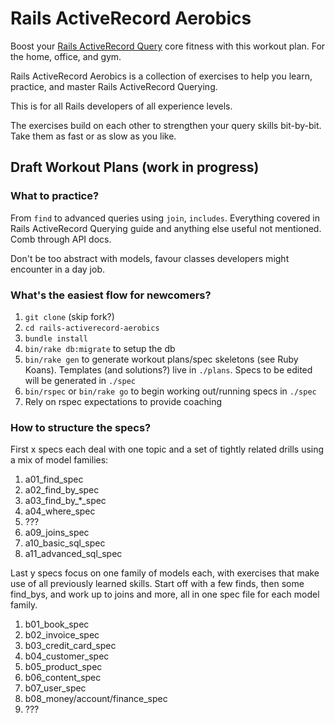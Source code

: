 # Rails ActiveRecord Aerobics
Boost your [Rails ActiveRecord Query](http://guides.rubyonrails.org/active_record_querying.html) core fitness with this workout plan. For the home, office, and gym.

Rails ActiveRecord Aerobics is a collection of exercises to help you learn, practice, and master Rails ActiveRecord Querying. 

This is for all Rails developers of all experience levels. 

The exercises build on each other to strengthen your query skills bit-by-bit. Take them as fast or as slow as you like.

## Draft Workout Plans (work in progress)

### What to practice?

From `find` to advanced queries using `join`, `includes`. Everything covered in Rails ActiveRecord Querying guide and anything else useful not mentioned. Comb through API docs. 

Don't be too abstract with models, favour classes developers might encounter in a day job.

### What's the easiest flow for newcomers?

1. `git clone` (skip fork?)
2. `cd rails-activerecord-aerobics`
3. `bundle install`
4. `bin/rake db:migrate` to setup the db
5. `bin/rake gen` to generate workout plans/spec skeletons (see Ruby Koans). Templates (and solutions?) live in `./plans`. Specs to be edited will be generated in `./spec`
6. `bin/rspec` or `bin/rake go` to begin working out/running specs in `./spec`
7. Rely on rspec expectations to provide coaching

### How to structure the specs?

First x specs each deal with one topic and a set of tightly related drills using a mix of model families:

1. a01_find_spec
2. a02_find_by_spec
3. a03_find_by_*_spec
4. a04_where_spec
5. ???
9. a09_joins_spec
10. a10_basic_sql_spec
11. a11_advanced_sql_spec

Last y specs focus on one family of models each, with exercises that make use of all previously learned skills. Start off with a few finds, then some find_bys, and work up to joins and more, all in one spec file for each model family.

1. b01_book_spec
2. b02_invoice_spec
3. b03_credit_card_spec
4. b04_customer_spec
5. b05_product_spec
6. b06_content_spec
7. b07_user_spec
8. b08_money/account/finance_spec
9. ???


